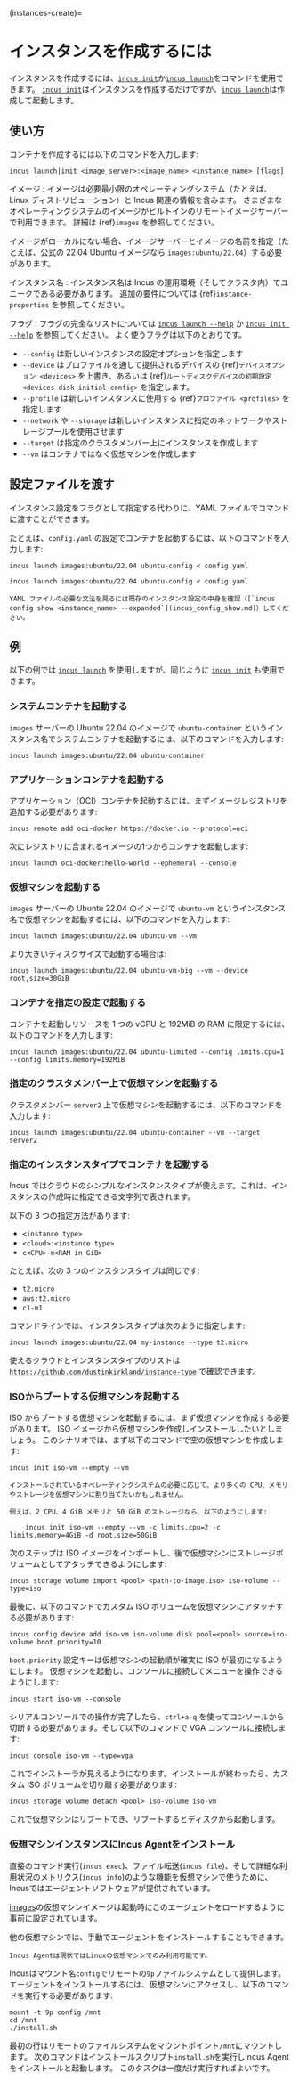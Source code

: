 (instances-create)=
# インスタンスを作成するには

インスタンスを作成するには、[`incus init`](incus_create.md)か[`incus launch`](incus_launch.md)をコマンドを使用できます。
[`incus init`](incus_create.md)はインスタンスを作成するだけですが、[`incus launch`](incus_launch.md)は作成して起動します。

## 使い方

コンテナを作成するには以下のコマンドを入力します:

    incus launch|init <image_server>:<image_name> <instance_name> [flags]

イメージ
: イメージは必要最小限のオペレーティングシステム（たとえば、Linux ディストリビューション）と Incus 関連の情報を含みます。
  さまざまなオペレーティングシステムのイメージがビルトインのリモートイメージサーバーで利用できます。
  詳細は {ref}`images` を参照してください。

  イメージがローカルにない場合、イメージサーバーとイメージの名前を指定（たとえば、公式の 22.04 Ubuntu イメージなら `images:ubuntu/22.04`）する必要があります。

インスタンス名
: インスタンス名は Incus の運用環境（そしてクラスタ内）でユニークである必要があります。
  追加の要件については {ref}`instance-properties` を参照してください。

フラグ
: フラグの完全なリストについては [`incus launch --help`](incus_launch.md) か [`incus init --help`](incus_create.md) を参照してください。
  よく使うフラグは以下のとおりです。

  - `--config` は新しいインスタンスの設定オプションを指定します
  - `--device` はプロファイルを通して提供されるデバイスの {ref}`デバイスオプション <devices>` を上書き、あるいは {ref}`ルートディスクデバイスの初期設定 <devices-disk-initial-config>` を指定します。
  - `--profile` は新しいインスタンスに使用する {ref}`プロファイル <profiles>` を指定します
  - `--network` や `--storage` は新しいインスタンスに指定のネットワークやストレージプールを使用させます
  - `--target` は指定のクラスタメンバー上にインスタンスを作成します
  - `--vm` はコンテナではなく仮想マシンを作成します

## 設定ファイルを渡す

インスタンス設定をフラグとして指定する代わりに、YAML ファイルでコマンドに渡すことができます。

たとえば、`config.yaml` の設定でコンテナを起動するには、以下のコマンドを入力します:

    incus launch images:ubuntu/22.04 ubuntu-config < config.yaml

    incus launch images:ubuntu/22.04 ubuntu-config < config.yaml

```{tip}
YAML ファイルの必要な文法を見るには既存のインスタンス設定の中身を確認（[`incus config show <instance_name> --expanded`](incus_config_show.md)）してください。
```

##  例

以下の例では [`incus launch`](incus_launch.md) を使用しますが、同じように [`incus init`](incus_create.md) も使用できます。

### システムコンテナを起動する

`images` サーバーの Ubuntu 22.04 のイメージで `ubuntu-container` というインスタンス名でシステムコンテナを起動するには、以下のコマンドを入力します:

    incus launch images:ubuntu/22.04 ubuntu-container

### アプリケーションコンテナを起動する

アプリケーション（OCI）コンテナを起動するには、まずイメージレジストリを追加する必要があります:

    incus remote add oci-docker https://docker.io --protocol=oci

次にレジストリに含まれるイメージの1つからコンテナを起動します:

    incus launch oci-docker:hello-world --ephemeral --console

### 仮想マシンを起動する

`images` サーバーの Ubuntu 22.04 のイメージで `ubuntu-vm` というインスタンス名で仮想マシンを起動するには、以下のコマンドを入力します:

    incus launch images:ubuntu/22.04 ubuntu-vm --vm

より大きいディスクサイズで起動する場合は:

    incus launch images:ubuntu/22.04 ubuntu-vm-big --vm --device root,size=30GiB

### コンテナを指定の設定で起動する

コンテナを起動しリソースを 1 つの vCPU と 192MiB の RAM に限定するには、以下のコマンドを入力します:

    incus launch images:ubuntu/22.04 ubuntu-limited --config limits.cpu=1 --config limits.memory=192MiB

### 指定のクラスタメンバー上で仮想マシンを起動する

クラスタメンバー `server2` 上で仮想マシンを起動するには、以下のコマンドを入力します:

    incus launch images:ubuntu/22.04 ubuntu-container --vm --target server2

### 指定のインスタンスタイプでコンテナを起動する

Incus ではクラウドのシンプルなインスタンスタイプが使えます。これは、インスタンスの作成時に指定できる文字列で表されます。

以下の 3 つの指定方法があります:

- `<instance type>`
- `<cloud>:<instance type>`
- `c<CPU>-m<RAM in GiB>`

たとえば、次の 3 つのインスタンスタイプは同じです:

- `t2.micro`
- `aws:t2.micro`
- `c1-m1`

コマンドラインでは、インスタンスタイプは次のように指定します:

    incus launch images:ubuntu/22.04 my-instance --type t2.micro

使えるクラウドとインスタンスタイプのリストは [`https://github.com/dustinkirkland/instance-type`](https://github.com/dustinkirkland/instance-type) で確認できます。

### ISOからブートする仮想マシンを起動する

ISO からブートする仮想マシンを起動するには、まず仮想マシンを作成する必要があります。
ISO イメージから仮想マシンを作成しインストールしたいとしましょう。
このシナリオでは、まず以下のコマンドで空の仮想マシンを作成します:

    incus init iso-vm --empty --vm

```{note}
インストールされているオペレーティングシステムの必要に応じて、より多くの CPU、メモリやストレージを仮想マシンに割り当てたいかもしれません。

例えば、2 CPU、4 GiB メモリと 50 GiB のストレージなら、以下のようにします:

    incus init iso-vm --empty --vm -c limits.cpu=2 -c limits.memory=4GiB -d root,size=50GiB
```

次のステップは ISO イメージをインポートし、後で仮想マシンにストレージボリュームとしてアタッチできるようにします:

    incus storage volume import <pool> <path-to-image.iso> iso-volume --type=iso

最後に、以下のコマンドでカスタム ISO ボリュームを仮想マシンにアタッチする必要があります:

    incus config device add iso-vm iso-volume disk pool=<pool> source=iso-volume boot.priority=10

`boot.priority` 設定キーは仮想マシンの起動順が確実に ISO が最初になるようにします。
仮想マシンを起動し、コンソールに接続してメニューを操作できるようにします:

    incus start iso-vm --console

シリアルコンソールでの操作が完了したら、`ctrl+a-q` を使ってコンソールから切断する必要があります。そして以下のコマンドで VGA コンソールに接続します:

    incus console iso-vm --type=vga

これでインストーラが見えるようになります。インストールが終わったら、カスタム ISO ボリュームを切り離す必要があります:

    incus storage volume detach <pool> iso-volume iso-vm

これで仮想マシンはリブートでき、リブートするとディスクから起動します。

### 仮想マシンインスタンスにIncus Agentをインストール

直接のコマンド実行(`incus exec`)、ファイル転送(`incus file`)、そして詳細な利用状況のメトリクス(`incus info`)のような機能を仮想マシンで使うために、Incusではエージェントソフトウェアが提供されています。

[images](https://images.linuxcontainers.org)の仮想マシンイメージは起動時にこのエージェントをロードするように事前に設定されています。

他の仮想マシンでは、手動でエージェントをインストールすることもできます。

```{note}
Incus Agentは現状ではLinuxの仮想マシンでのみ利用可能です。
```

Incusはマウント名`config`でリモートの`9p`ファイルシステムとして提供します。
エージェントをインストールするには、仮想マシンにアクセスし、以下のコマンドを実行する必要があります:

    mount -t 9p config /mnt
    cd /mnt
    ./install.sh

最初の行はリモートのファイルシステムをマウントポイント`/mnt`にマウントします。
次のコマンドはインストールスクリプト`install.sh`を実行しIncus Agentをインストールと起動します。
このタスクは一度だけ実行すればよいです。
